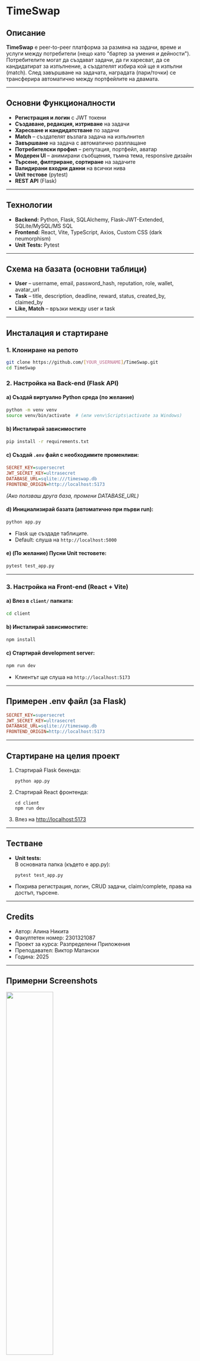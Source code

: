 # TimeSwap

## Описание

**TimeSwap** е peer-to-peer платформа за размяна на задачи, време и услуги между потребители (нещо като "бартер за умения и дейности").  
Потребителите могат да създават задачи, да ги харесват, да се кандидатират за изпълнение, а създателят избира кой ще я изпълни (match). След завършване на задачата, наградата (пари/точки) се трансферира автоматично между портфейлите на двамата.

---

## Основни Функционалности

- **Регистрация и логин** с JWT токени  
- **Създаване, редакция, изтриване** на задачи  
- **Харесване и кандидатстване** по задачи  
- **Match** – създателят възлага задача на изпълнител  
- **Завършване** на задача с автоматично разплащане  
- **Потребителски профил** – репутация, портфейл, аватар  
- **Модерен UI** – анимирани съобщения, тъмна тема, responsive дизайн  
- **Търсене, филтриране, сортиране** на задачите  
- **Валидирани входни данни** на всички нива  
- **Unit тестове** (pytest)  
- **REST API** (Flask)

---

## Технологии

- **Backend:** Python, Flask, SQLAlchemy, Flask-JWT-Extended, SQLite/MySQL/MS SQL
- **Frontend:** React, Vite, TypeScript, Axios, Custom CSS (dark neumorphism)
- **Unit Tests:** Pytest

---

## Схема на базата (основни таблици)

- **User** – username, email, password_hash, reputation, role, wallet, avatar_url
- **Task** – title, description, deadline, reward, status, created_by, claimed_by
- **Like, Match** – връзки между user и task

---

## Инсталация и стартиране

### 1. Клониране на репото

```bash
git clone https://github.com/[YOUR_USERNAME]/TimeSwap.git
cd TimeSwap
```

### 2. Настройка на Back-end (Flask API)

#### a) Създай виртуално Python среда (по желание)

```bash
python -m venv venv
source venv/bin/activate  # (или venv\Scripts\activate за Windows)
```

#### b) Инсталирай зависимостите

```bash
pip install -r requirements.txt
```

#### c) Създай `.env` файл с необходимите променливи:

```ini
SECRET_KEY=supersecret
JWT_SECRET_KEY=ultrasecret
DATABASE_URL=sqlite:///timeswap.db
FRONTEND_ORIGIN=http://localhost:5173
```

*(Ако ползваш друга база, промени DATABASE_URL)*

#### d) Инициализирай базата (автоматично при първи run):

```bash
python app.py
```
- Flask ще създаде таблиците.
- Default: слуша на `http://localhost:5000`

#### e) (По желание) Пусни Unit тестовете:

```bash
pytest test_app.py
```

---

### 3. Настройка на Front-end (React + Vite)

#### a) Влез в `client/` папката:

```bash
cd client
```

#### b) Инсталирай зависимостите:

```bash
npm install
```

#### c) Стартирай development server:

```bash
npm run dev
```
- Клиентът ще слуша на `http://localhost:5173`

---

## Примерен .env файл (за Flask)

```ini
SECRET_KEY=supersecret
JWT_SECRET_KEY=ultrasecret
DATABASE_URL=sqlite:///timeswap.db
FRONTEND_ORIGIN=http://localhost:5173
```

---

## Стартиране на целия проект

1. Стартирай Flask бекенда:
    ```
    python app.py
    ```
2. Стартирай React фронтенда:
    ```
    cd client
    npm run dev
    ```
3. Влез на [http://localhost:5173](http://localhost:5173)

---

## Тестване

- **Unit tests:**  
  В основната папка (където е app.py):
    ```
    pytest test_app.py
    ```
- Покрива регистрация, логин, CRUD задачи, claim/complete, права на достъп, търсене.

---

## Credits

- Автор: Алина Никита
- Факултетен номер: 2301321087
- Проект за курса: Разпределени Приложения
- Преподавател: Виктор Матански
- Година: 2025

---

## Примерни Screenshots

<img src="https://github.com/user-attachments/assets/d13a345c-0c45-4782-b7b6-915dfd09ce26" width="50%">
<img src="https://github.com/user-attachments/assets/a7188729-30b6-4ec5-bdb9-522861488aba" width="50%">
<img src="https://github.com/user-attachments/assets/e3d928d6-1ca3-4be5-8a11-f046e095859a" width="50%">

---

## Допълнителни точки (екстри)

- Качване на аватар (upload)
- Централизирани анимирани съобщения (toast)
- Интуитивен, модерен интерфейс с плавни анимации
- Unit тестове за всички основни функции

*TimeSwap – Платформа за размяна на време и умения.  
Покажи колко струва твоят час!*
